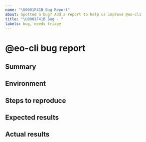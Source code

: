 ```yaml
---
name: "\U0001F41B Bug Report"
about: Spotted a bug? Add a report to help us improve @eo-cli
title: "\U0001F41B Bug - "
labels: bug, needs triage
---
```


<!--
🎉❤️ Thank you for taking time to contribute to @eo-cli! ❤️🎉
Please use this template for reporting any bugs found.
-->

# @eo-cli bug report

## Summary

<!--
Please provide us with a brief summary of the bug, a few words will do. Providing screenshots is encouraged
-->

## Environment

<!--
Which browser/operating system did you encounter this bug in?
-->

## Steps to reproduce

<!--
Please provide us the steps for how to reproduce this bug
-->

## Expected results

<!--
What did you expect to experience?
-->

## Actual results

<!--
What did you experience instead of the above?
-->
